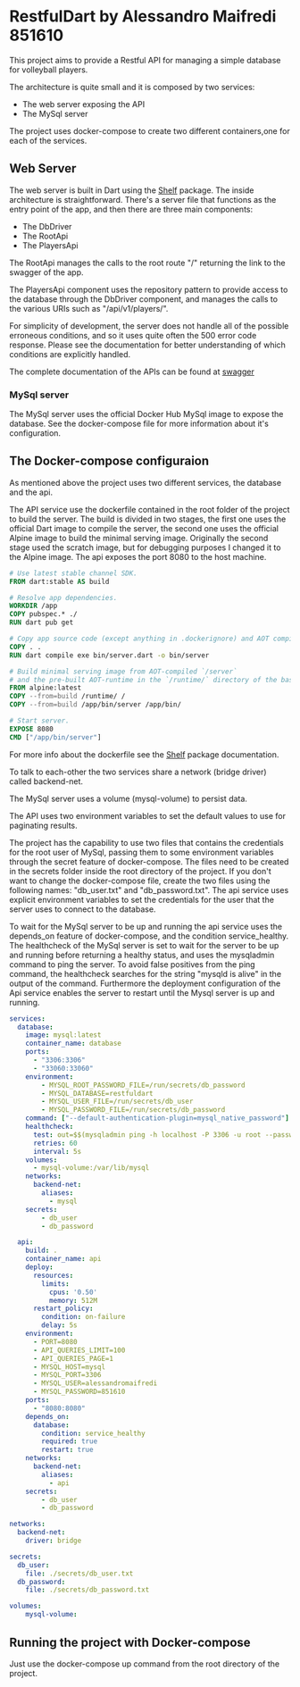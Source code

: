 # RestfulDart by Alessandro Maifredi 851610 #

This project aims to provide a Restful API for managing a simple database for volleyball players.

The architecture is quite small and it is composed by two services:
- The web server exposing the API
- The MySql server

The project uses docker-compose to create two different containers,one for each of the services.

## Web Server

The web server is built in Dart using the [Shelf](https://pub.dev/packages/shelf) package. 
The inside architecture is straightforward.
There's a server file that functions as the entry point of the app, and then there are three main components:
- The DbDriver
- The RootApi
- The PlayersApi

The RootApi manages the calls to the root route
"/" returning the 
link to the swagger of the app.

The PlayersApi component uses the repository pattern to provide access to the database through the DbDriver component, and manages the calls to the various URIs such as "/api/v1/players/".

For simplicity of development, the server does not handle all of the possible erroneous conditions, and so it uses quite often the 500 error code response. Please see the documentation for better understanding of which conditions are explicitly handled.

The complete documentation of the APIs can be found at [swagger](https://app.swaggerhub.com/apis-docs/AMAIFREDI/RestfulDart/0.0.1-oas3.1)

### MySql server

The MySql server uses the official Docker Hub MySql image to expose the database. 
See the docker-compose file for more information about it's configuration.

## The Docker-compose configuraion

As mentioned above the project uses two different services, the database and the api.

The API service use the dockerfile contained in the root folder of the project to build the server.
The build is divided in two stages, the first one uses the official Dart image to compile the server,
 the second one uses the official Alpine image to build the minimal serving image.
Originally the second stage used the scratch image, but for debugging purposes I changed it to the Alpine image.
The api exposes the port 8080 to the host machine.
```dockerfile
# Use latest stable channel SDK.
FROM dart:stable AS build

# Resolve app dependencies.
WORKDIR /app
COPY pubspec.* ./
RUN dart pub get

# Copy app source code (except anything in .dockerignore) and AOT compile app.
COPY . .
RUN dart compile exe bin/server.dart -o bin/server

# Build minimal serving image from AOT-compiled `/server`
# and the pre-built AOT-runtime in the `/runtime/` directory of the base image.
FROM alpine:latest
COPY --from=build /runtime/ /
COPY --from=build /app/bin/server /app/bin/

# Start server.
EXPOSE 8080
CMD ["/app/bin/server"]
```
For more info about the dockerfile see the [Shelf](https://pub.dev/packages/shelf) package documentation.

To talk to each-other the two services share a network (bridge driver) called backend-net.

The MySql server uses a volume (mysql-volume) to persist data.

The API uses two environment variables to set the default values to use for paginating results.

The project has the capability to use two files that contains the credentials for the root user of MySql, passing them to some environment variables through the secret feature of docker-compose. 
The files need to be created in the secrets folder inside the root directory of the project. If you don't want to change the docker-compose file, create the two files using the following names: "db_user.txt" and "db_password.txt".
The api service uses explicit environment variables to set the credentials for the user that the server uses to connect to the database.

To wait for the MySql server to be up and running the api service uses the depends_on feature of docker-compose, and the condition service_healthy.
The healthcheck of the MySql server is set to wait for the server to be up and running before returning a healthy status, and uses the mysqladmin command to ping the server.
To avoid false positives from the ping command, the healthcheck searches for the string "mysqld is alive" in the output of the command.
Furthermore the deployment configuration of the Api service enables the server to restart until the Mysql server is up and running.

```yaml
services:
  database:
    image: mysql:latest
    container_name: database
    ports:
      - "3306:3306"
      - "33060:33060"
    environment:
        - MYSQL_ROOT_PASSWORD_FILE=/run/secrets/db_password
        - MYSQL_DATABASE=restfuldart
        - MYSQL_USER_FILE=/run/secrets/db_user
        - MYSQL_PASSWORD_FILE=/run/secrets/db_password
    command: ["--default-authentication-plugin=mysql_native_password"]
    healthcheck:
      test: out=$$(mysqladmin ping -h localhost -P 3306 -u root --password=$$(cat $${MYSQL_ROOT_PASSWORD_FILE}) 2>&1); echo $$out | grep 'mysqld is alive' || { echo $$out; exit 1; }
      retries: 60
      interval: 5s
    volumes:
      - mysql-volume:/var/lib/mysql
    networks:
      backend-net:
        aliases:
          - mysql
    secrets:
        - db_user
        - db_password

  api:
    build: .
    container_name: api
    deploy:
      resources:
        limits:
          cpus: '0.50'
          memory: 512M
      restart_policy:
        condition: on-failure
        delay: 5s
    environment:
      - PORT=8080
      - API_QUERIES_LIMIT=100
      - API_QUERIES_PAGE=1
      - MYSQL_HOST=mysql
      - MYSQL_PORT=3306
      - MYSQL_USER=alessandromaifredi
      - MYSQL_PASSWORD=851610
    ports:
      - "8080:8080"
    depends_on:
      database:
        condition: service_healthy
        required: true
        restart: true
    networks:
      backend-net:
        aliases:
          - api
    secrets:
        - db_user
        - db_password

networks:
  backend-net:
    driver: bridge

secrets:
  db_user:
    file: ./secrets/db_user.txt
  db_password:
    file: ./secrets/db_password.txt

volumes:
    mysql-volume:
```

## Running the project with Docker-compose 

Just use the docker-compose up command from the root directory of the project.